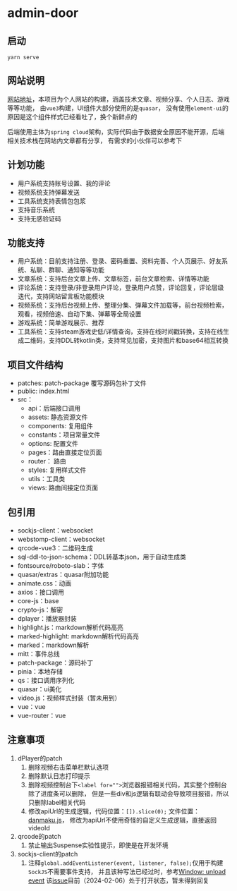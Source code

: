 # admin-door

## 启动

```shell
yarn serve
```

## 网站说明

[网站地址](https://www.astercasc.com)，本项目为个人网站的构建，涵盖技术文章、视频分享、个人日志、游戏等等功能，
由`vue3`构建，UI组件大部分使用的是`quasar`， 没有使用`element-ui`的原因是这个组件样式已经看吐了，换个新鲜点的

后端使用主体为`spring cloud`架构，实际代码由于数据安全原因不能开源，后端相关技术栈在网站内文章都有分享，
有需求的小伙伴可以参考下

## 计划功能

* 用户系统支持账号设置、我的评论
* 视频系统支持弹幕发送
* 工具系统支持表情包包浆
* 支持音乐系统
* 支持无感验证码

## 功能支持

* 用户系统：目前支持注册、登录、密码重置、资料完善、个人页展示、好友系统、私聊、群聊、通知等等功能
* 文章系统：支持后台文章上传、文章标签，前台文章检索、详情等功能
* 评论系统：支持登录/非登录用户评论，登录用户点赞，评论回复，评论层级迭代，支持网站留言板功能模块
* 视频系统：支持后台视频上传、整理分集、弹幕文件加载等，前台视频检索，观看，视频倍速、自动下集、弹幕等全局设置
* 游戏系统：简单游戏展示、推荐
* 工具系统：支持steam游戏史低/详情查询，支持在线时间戳转换，支持在线生成二维码，支持DDL转kotlin类，支持常见加密，支持图片和base64相互转换

## 项目文件结构

* patches: patch-package 覆写源码包补丁文件
* public: index.html
* src：
    * api：后端接口调用
    * assets: 静态资源文件
    * components: 复用组件
    * constants：项目常量文件
    * options: 配置文件
    * pages：路由直接定位页面
    * router： 路由
    * styles: 复用样式文件
    * utils：工具类
    * views: 路由间接定位页面

## 包引用

* sockjs-client：websocket
* webstomp-client：websocket
* qrcode-vue3：二维码生成
* sql-ddl-to-json-schema：DDL转基本json，用于自动生成类
* fontsource/roboto-slab：字体
* quasar/extras：quasar附加功能
* animate.css：动画
* axios：接口调用
* core-js：base
* crypto-js：解密
* dplayer：播放器封装
* highlight.js：markdown解析代码高亮
* marked-highlight: markdown解析代码高亮
* marked：markdown解析
* mitt：事件总线
* patch-package：源码补丁
* pinia：本地存储
* qs：接口调用序列化
* quasar：ui美化
* video.js：视频样式封装（暂未用到）
* vue：vue
* vue-router：vue

## 注意事项

1. dPlayer的patch
    1. 删除视频右击菜单栏默认选项
    2. 删除默认日志打印提示
    3. 删除视频控制台下`<label for="">`浏览器报错相关代码，其实整个控制台除了进度条可以删除，
       但是一些div和js逻辑有联动会导致项目报错，所以只删除label相关代码
    4. 修改apiUrl的生成逻辑，代码位置：`[]).slice(0);`
       文件位置：[danmaku.js](https://github.com/DIYgod/DPlayer/blob/master/src/js/danmaku.js)，
       修改为apiUrl不使用奇怪的自定义生成逻辑，直接返回videoId
2. qrcode的patch
    1. 禁止输出Suspense实验性提示，即使是在开发环境
3. sockjs-client的patch
    1. 注释`global.addEventListener(event, listener, false);`仅用于构建`SockJS`不需要事件支持，
       并且该种写法已经过时，参考[Window: unload event](https://developer.mozilla.org/en-US/docs/Web/API/Window/unload_event)
       该[issue](https://github.com/sockjs/sockjs-client/issues/646)目前（2024-02-06）处于打开状态，暂未得到回复